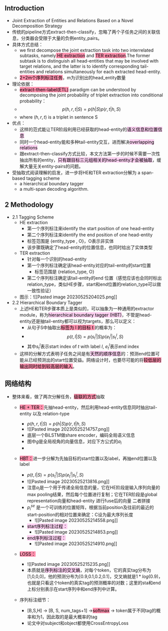 ## Introduction 

- Joint Extraction of Entities and Relations Based on a Novel Decomposition Strategy
- 传统的pipeline方式extract-then-classify，忽略了两个子任务之间的关联信息，分类器会受限于大量的负例entity_pairs。
- 具体方式总结：
	- we first decompose the joint extraction task into two interrelated subtasks, namely<mark style="background: #FF5582A6;"> HE extraction</mark> and <mark style="background: #FF5582A6;">TER extraction</mark>.The former subtask is to distinguish all head-entities that may be involved with target relations, and the latter is to identify corresponding tail-entities and relations simultaneously for each extracted head-entity.
	- <mark style="background: #FF5582A6;">2+2m个序列标注任务</mark>，m为识别出的head_entity数量
- 理论依据：
	- <mark style="background: #FF5582A6;">extract-then-label(ETL)</mark> paradigm can be understood by decomposing the joint probability of triplet extraction into conditional probability：
	- $$p(h,r,t|S) = p(h|S)p(r,t|h,S)$$
	- where $(h,r,t)$ is a triplet in sentence S
- 优点：
	- 这样的范式能让TER阶段利用已经获取的head-entity的<mark style="background: #FFB8EBA6;">语义信息和位置信息</mark>
	- 同时一个head-entity能和多种tail-entity交互，进而解决<mark style="background: #FFB8EBA6;">overlapping relations</mark>
	- 跟extract-then-classify方式比较，本文方法第一步的时候不需要一次性抽出所有的entity，<mark style="background: #FFB8EBA6;">只有跟目标三元组相关的head-entity才会被抽取</mark>，缓解大量无关entity-pairs的问题。
- 受抽取式阅读理解的启发，进一步将HE和TER extraction分解为 a span-based tagging scheme
	- a hierarchical boundary tagger
	- a multi-span decoding algorithm.


## 2 Methodology
- 2.1 Tagging Scheme
	- HE extraction
		- 第一个序列标注来identify the start position of one head-entity
		- 第二个序列标注来identify the end position of one head-entity
		- 标签范围是 {entity_type , O}，O表示非实体
		- 该步骤既确定了head-entity的位置信息，也同时给出了实体类型
	- TER extraction
		- 针对每一个识别的head-entity
		- 第一个序列标注确定该head-entity对应的tail-entity的start位置
			- 标签范围是 {relation_type, O}
		- 第二个序列标注确定该tail-entity的end 位置（感觉应该也会同时标出relation_type，类似HE步骤，start和end位置的relation_type可以做一致性验证）
	- 图示：![[Pasted image 20230525204025.png]]
- 2.2 Hierarchical Boundary Tagger
	- 上述HE和TER步骤本质上是类似的，可以抽象为一种通用的extractor module，称为<mark style="background: #FFB8EBA6;">hierarchical boundary tagger (HBT)</mark>，不管是head-entity还是抽tail-entity都可以视为targets，那么可以定义：
		- 从句子S中抽取出<mark style="background: #FF5582A6;">标签为 l 的目标 t </mark>的概率为：
		- $$p(t,l|S) = p(s_t^l|S) p(e_t^l|s_t^l,S)$$
		- 其中$s_t^l$表示start index of $t$ with label $l$, $e_t^l$表示end index
	- 这样的分解方式表明子任务之间是有<mark style="background: #FFB8EBA6;">天然的顺序信息</mark>的：预测end位置可能从已经预测出的start位置受益。网络设计时，也要尽可能的将<mark style="background: #FF5582A6;">较低层的输出同时给到较高层的输入</mark>。





## 网络结构
- 整体来看，做了两次分解任务，<mark style="background: #FF5582A6;">级联的方式</mark>抽取
	- <mark style="background: #FF5582A6;">HE + TER：</mark>先抽head-entity，然后利用head-entity信息同时抽出tail-entity 以及 relation-type
		- $p(h,r,t|S) = p(h|S)p(r,t|h,S)$
		- ![[Pasted image 20230525214757.png]]
		- 底层一个BiLSTM做share encoder，编码全局语义信息
		- 图中$g$是全局视角的向量信息，对应下方公式的$a_i$
		- 
		
	- <mark style="background: #FF5582A6;">HBT：</mark>进一步分解为先抽目标的start位置以及label，再抽end位置以及label
		- $p(t,l|S) = p(s_t^l|S) p(e_t^l|s_t^l,S)$
		- ![[Pasted image 20230525213816.png]]
		- 注意$a_i$是一个用于传递全局信息的量，它在HE阶段是输入序列向量的max pooling结果，然后每个位置进行复制；它在TER阶段是global representation向量和head-entity 进行fuse后的向量 二者拼接
		- $p_i^{se}$ 是一个可训练的位置矩阵，根据当前position及往前的最近的start-position的相对位置来确定：C设为最大序列长度
			- ![[Pasted image 20230525214558.png]]
		- <mark style="background: #FFB8EBA6;">start序列标注过程：</mark>
			- ![[Pasted image 20230525214853.png]]
		- <mark style="background: #FFB8EBA6;">end序列标注过程：</mark>
			- ![[Pasted image 20230525214910.png]]
	- <mark style="background: #FF5582A6;">LOSS：</mark>
		- ![[Pasted image 20230525215235.png]]
		- 本质就是<mark style="background: #FFB8EBA6;">序列标注的交叉熵</mark>，对每个token，它的真实tag分布为[1,0,0,0]，他的预测分布为[0.9,0.1,0.2,0.1]，交叉熵就是$1*log(0.9)$，也就是只看这个token的真实tag的预测概率的对数；这里的sta和end上标分别表示在start序列中和end序列中计算。

	- 序列标注细节：
		- [B,S,H] -> [B, S, num_tags+1] -><mark style="background: #FF5582A6;">softmax</mark> -> token属于不同tag的概率和为1，因此取的是最大概率的tag
		- 论文中对subject和object都使用CrossEntropyLoss


